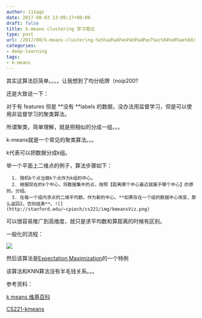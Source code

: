 ```yaml
---
author: 111qqz
date: 2017-08-03 13:09:17+00:00
draft: false
title: k-means clustering 学习笔记
type: post
url: /2017/08/k-means-clustering-%e5%ad%a6%e4%b9%a0%e7%ac%94%e8%ae%b0/
categories:
- deep-learning
tags:
- k-means
---
```


其实这算法巨简单。。。。让我想到了均分纸牌（noip200?

还是大致说一下：

对于有 features 但是 **没有 **labels 的数据，没办法用监督学习，但是可以使用非监督学习的聚类算法。

所谓聚类，简单理解，就是把相似的分成一组。。。

k-means就是一个常见的聚类算法。。。

k代表可以把数据分成k组。

举一个平面上二维点的例子，算法步骤如下：



 	  1. 随机k个点当做k个点作为k组的中心。
 	  2. 根据现在的k个中心，将数据集中的点，按照【距离哪个中心最近就属于哪个中心】的原则，分组。
 	  3. 在每一个组内求点的二维平均数，作为新的中心。**如果存在一个组的数据中心改变，那么返回2，否则结束**。![](http://stanford.edu/~cpiech/cs221/img/kmeansViz.png)




可以很容易推广到高维度，就只是求平均数和算距离的时候有区别。

一般化的流程：

![](http://stanford.edu/~cpiech/cs221/img/kmeansMath.png)






然后该算法是[Expectation Maximization](https://zh.wikipedia.org/wiki/%E6%9C%80%E5%A4%A7%E6%9C%9F%E6%9C%9B%E7%AE%97%E6%B3%95)的一个特例

该算法和KNN算法没有半毛钱关系。。。



参考资料：

[k means 维基百科](https://zh.wikipedia.org/wiki/K-%E5%B9%B3%E5%9D%87%E7%AE%97%E6%B3%95)

[CS221-kmeans](http://stanford.edu/~cpiech/cs221/handouts/kmeans.html)
